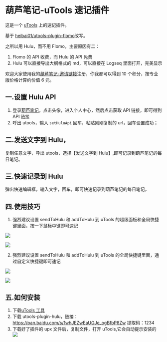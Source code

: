 # 葫芦笔记-uTools 速记插件

这是一个 [uTools](https://u.tools/) 上的速记插件。

基于 [heibai01/utools-plugin-flomo](https://github.com/heibai01/utools-plugin-flomo)改写。

之所以用 Hulu，而不用 Flomo，主要原因有二：

1. Flomo 的 API 收费，而 Hulu 的 API 免费
2. Hulu 可以直接导出大纲格式的 md，可以直接在 Logseq 里面打开，完美显示

欢迎大家使用我的[葫芦笔记-邀请链接](https://hulunote.com/app?invitation-code=74ccd42a)注册，你我都可以得到 10 个积分，按专业版价格计算约价值 6 元。

## 一.设置 Hulu API

1. 登录[葫芦笔记](https://www.hulunote.com/app)，点击头像，进入个人中心，然后点击获取 API 链接，即可得到 API 链接
2. 呼出 utools，输入 `setHuluApi` 回车，粘贴刚刚复制的 url，回车设置成功；

## 二.发送文字到 Hulu，

复制任意文字，呼出 utools，选择【发送文字到 Hulu】,即可记录到葫芦笔记的每日笔记。

## 三.快速记录到 Hulu

弹出快速编辑框，输入文字，回车，即可快速记录到葫芦笔记的每日笔记。

## 四.使用技巧

1. 强烈建议设置 sendToHulu 和 addToHulu 到 uTools 的超级面板和全局快捷键里面，按一下鼠标中键即可速记

![](https://yupic.oss-cn-shanghai.aliyuncs.com/20220606193003.png)

![](https://yupic.oss-cn-shanghai.aliyuncs.com/20220606194520.png)

2. 强烈建议设置 sendToHulu 和 addToHulu 到 uTools 的全局快捷键里面，通过自定义快捷键即可速记

![](https://yupic.oss-cn-shanghai.aliyuncs.com/20220606193046.png)

![](https://yupic.oss-cn-shanghai.aliyuncs.com/20220606193125.png)

## 五.如何安装

1. 下载[uTools 工具](https://u.tools/)
2. 下载 utools-plugin-hulu，链接：https://pan.baidu.com/s/1whJEZwEaUGJe_ogBfbP8Zw
   提取码：1234
3. 下载好了插件的 upx 文件后，复制文件，打开 uTools,它会自动提示安装的
   ![](https://yupic.oss-cn-shanghai.aliyuncs.com/20220606194113.png)
